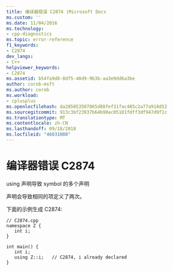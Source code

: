 ```yaml
---
title: 编译器错误 C2874 |Microsoft Docs
ms.custom: ''
ms.date: 11/04/2016
ms.technology:
- cpp-diagnostics
ms.topic: error-reference
f1_keywords:
- C2874
dev_langs:
- C++
helpviewer_keywords:
- C2874
ms.assetid: b54fa9d8-8df5-40d9-9b3b-aa3e9dd6a3be
author: corob-msft
ms.author: corob
ms.workload:
- cplusplus
ms.openlocfilehash: da285053507865d88fef31fac485c2a77a918d52
ms.sourcegitcommit: 913c3bf23937b64b90ac05181fdff3df947d9f1c
ms.translationtype: MT
ms.contentlocale: zh-CN
ms.lasthandoff: 09/18/2018
ms.locfileid: "46031088"
---
```

# <a name="compiler-error-c2874"></a>编译器错误 C2874

using 声明导致 symbol 的多个声明

声明会导致相同的项定义了两次。

下面的示例生成 C2874:

```
// C2874.cpp
namespace Z {
   int i;
}

int main() {
   int i;
   using Z::i;   // C2874, i already declared
}
```